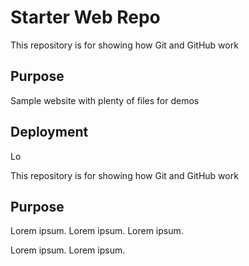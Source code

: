 # Starter Web Repo

This repository is for showing how Git and GitHub work

## Purpose

Sample website with plenty of files for demos

## Deployment

Lo

This repository is for showing how Git and GitHub work

## Purpose

Lorem ipsum.
Lorem ipsum.
Lorem ipsum.

Lorem ipsum.
Lorem ipsum.
